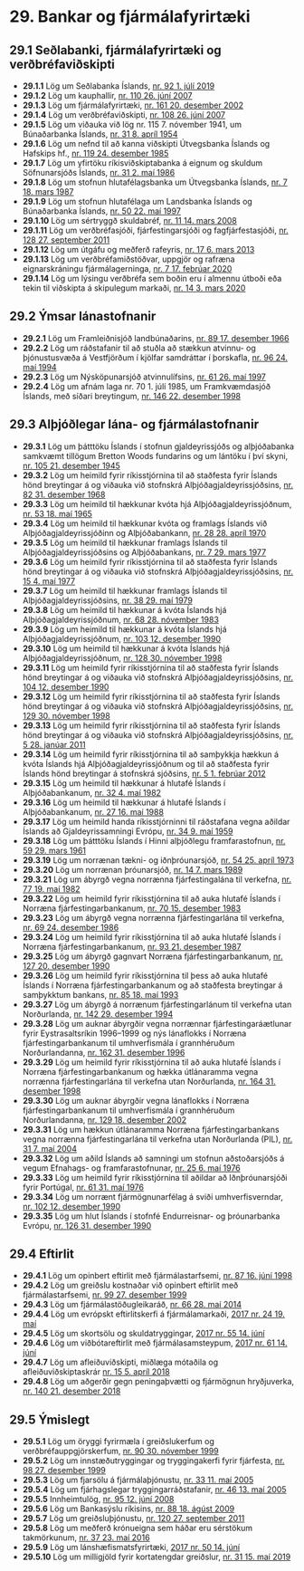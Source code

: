 # 29. Bankar og fjármálafyrirtæki

## 29.1 Seðlabanki, fjármálafyrirtæki og verðbréfaviðskipti

* __29.1.1__ Lög um Seðlabanka Íslands, [nr. 92  1. júlí 2019](2019092.md)
* __29.1.2__ Lög um kauphallir, [nr. 110 26. júní 2007](2007110.md)
* __29.1.3__ Lög um fjármálafyrirtæki, [nr. 161 20. desember 2002](2002161.md)
* __29.1.4__ Lög um verðbréfaviðskipti, [nr. 108 26. júní 2007](2007108.md)
* __29.1.5__ Lög um viðauka við lög nr. 115 7. nóvember 1941, um Búnaðarbanka Íslands, [nr. 31 8. apríl 1954](1954031.md)
* __29.1.6__ Lög um nefnd til að kanna viðskipti Útvegsbanka Íslands og Hafskips hf., [nr. 119 24. desember 1985](1985119.md)
* __29.1.7__ Lög um yfirtöku ríkisviðskiptabanka á eignum og skuldum Söfnunarsjóðs Íslands, [nr. 31 2. maí 1986](1986031.md)
* __29.1.8__ Lög um stofnun hlutafélagsbanka um Útvegsbanka Íslands, [nr. 7 18. mars 1987](1987007.md)
* __29.1.9__ Lög um stofnun hlutafélaga um Landsbanka Íslands og Búnaðarbanka Íslands, [nr. 50 22. maí 1997](1997050.md)
* __29.1.10__ Lög um sértryggð skuldabréf, [nr. 11 14. mars 2008](2008011.md)
* __29.1.11__ Lög um verðbréfasjóði, fjárfestingarsjóði og fagfjárfestasjóði, [nr. 128 27. september 2011](2011128.md)
* __29.1.12__ Lög um útgáfu og meðferð rafeyris, [nr. 17 6. mars 2013](2013017.md)
* __29.1.13__ Lög um verðbréfamiðstöðvar, uppgjör og rafræna  eignarskráningu fjármálagerninga, [nr. 7  17. febrúar 2020](2020007.md)
* __29.1.14__ Lög um lýsingu verðbréfa sem boðin eru í almennu útboði eða tekin til viðskipta á skipulegum markaði, [nr. 14  3. mars 2020](2020014.md)

## 29.2 Ýmsar lánastofnanir

* __29.2.1__ Lög um Framleiðnisjóð landbúnaðarins, [nr. 89 17. desember 1966](1966089.md)
* __29.2.2__ Lög um ráðstafanir til að stuðla að stækkun atvinnu- og þjónustusvæða á Vestfjörðum í kjölfar samdráttar í þorskafla, [nr. 96 24. maí 1994](1994096.md)
* __29.2.3__ Lög um Nýsköpunarsjóð atvinnulífsins, [nr. 61 26. maí 1997](1997061.md)
* __29.2.4__ Lög um afnám laga nr. 70 1. júlí 1985, um Framkvæmdasjóð Íslands, með síðari breytingum, [nr. 146 22. desember 1998](1998146.md)

## 29.3 Alþjóðlegar lána- og fjármálastofnanir

* __29.3.1__ Lög um þátttöku Íslands í stofnun gjaldeyrissjóðs og alþjóðabanka samkvæmt tillögum Bretton Woods fundarins og um lántöku í því skyni, [nr. 105 21. desember 1945](1945105.md)
* __29.3.2__ Lög um heimild fyrir ríkisstjórnina til að staðfesta fyrir Íslands hönd breytingar á og viðauka við stofnskrá Alþjóðagjaldeyrissjóðsins, [nr. 82 31. desember 1968](1968082.md)
* __29.3.3__ Lög um heimild til hækkunar kvóta hjá Alþjóðagjaldeyrissjóðnum, [nr. 53 18. maí 1965](1965053.md)
* __29.3.4__ Lög um heimild til hækkunar kvóta og framlags Íslands við Alþjóðagjaldeyrissjóðinn og Alþjóðabankann, [nr. 28 28. apríl 1970](1970028.md)
* __29.3.5__ Lög um heimild til hækkunar framlags Íslands til Alþjóðagjaldeyrissjóðsins og Alþjóðabankans, [nr. 7 29. mars 1977](1977007.md)
* __29.3.6__ Lög um heimild fyrir ríkisstjórnina til að staðfesta fyrir Íslands hönd breytingar á og viðauka við stofnskrá Alþjóðagjaldeyrissjóðsins, [nr. 15 4. maí 1977](1977015.md)
* __29.3.7__ Lög um heimild til hækkunar framlags Íslands til Alþjóðagjaldeyrissjóðsins, [nr. 38 29. maí 1979](1979038.md)
* __29.3.8__ Lög um heimild til hækkunar á kvóta Íslands hjá Alþjóðagjaldeyrissjóðnum, [nr. 68 28. nóvember 1983](1983068.md)
* __29.3.9__ Lög um heimild til hækkunar á kvóta Íslands hjá Alþjóðagjaldeyrissjóðnum, [nr. 103 12. desember 1990](1990103.md)
* __29.3.10__ Lög um heimild til hækkunar á kvóta Íslands hjá Alþjóðagjaldeyrissjóðnum, [nr. 128 30. nóvember 1998](1998128.md)
* __29.3.11__ Lög um heimild fyrir ríkisstjórnina til að staðfesta fyrir Íslands hönd breytingar á og viðauka við stofnskrá Alþjóðagjaldeyrissjóðsins, [nr. 104 12. desember 1990](1990104.md)
* __29.3.12__ Lög um heimild fyrir ríkisstjórnina til að staðfesta fyrir Íslands hönd breytingar á og viðauka við stofnskrá Alþjóðagjaldeyrissjóðsins, [nr. 129 30. nóvember 1998](1998129.md)
* __29.3.13__ Lög um heimild fyrir ríkisstjórnina til að staðfesta fyrir Íslands hönd breytingar á og viðauka við stofnskrá Alþjóðagjaldeyrissjóðsins, [nr. 5 28. janúar 2011](2011005.md)
* __29.3.14__ Lög um heimild fyrir ríkisstjórnina til að samþykkja hækkun á kvóta Íslands hjá Alþjóðagjaldeyrissjóðnum og til að staðfesta fyrir Íslands hönd breytingar á stofnskrá sjóðsins, [nr. 5 1. febrúar 2012](2012005.md)
* __29.3.15__ Lög um heimild til hækkunar á hlutafé Íslands í Alþjóðabankanum, [nr. 32 4. maí 1982](1982032.md)
* __29.3.16__ Lög um heimild til hækkunar á hlutafé Íslands í Alþjóðabankanum, [nr. 27 16. maí 1988](1988027.md)
* __29.3.17__ Lög um heimild handa ríkisstjórninni til ráðstafana vegna aðildar Íslands að Gjaldeyrissamningi Evrópu, [nr. 34 9. maí 1959](1959034.md)
* __29.3.18__ Lög um þátttöku Íslands í Hinni alþjóðlegu framfarastofnun, [nr. 59 29. mars 1961](1961059.md)
* __29.3.19__ Lög um norrænan tækni- og iðnþróunarsjóð, [nr. 54 25. apríl 1973](1973054.md)
* __29.3.20__ Lög um norrænan þróunarsjóð, [nr. 14 7. mars 1989](1989014.md)
* __29.3.21__ Lög um ábyrgð vegna norrænna fjárfestingalána til verkefna, [nr. 77 19. maí 1982](1982077.md)
* __29.3.22__ Lög um heimild fyrir ríkisstjórnina til að auka hlutafé Íslands í Norræna fjárfestingarbankanum, [nr. 70 15. desember 1983](1983070.md)
* __29.3.23__ Lög um ábyrgð vegna norrænna fjárfestingarlána til verkefna, [nr. 69 24. desember 1986](1986069.md)
* __29.3.24__ Lög um heimild fyrir ríkisstjórnina til að auka hlutafé Íslands í Norræna fjárfestingarbankanum, [nr. 93 21. desember 1987](1987093.md)
* __29.3.25__ Lög um ábyrgð gagnvart Norræna fjárfestingarbankanum, [nr. 127 20. desember 1990](1990127.md)
* __29.3.26__ Lög um heimild fyrir ríkisstjórnina til þess að auka hlutafé Íslands í Norræna fjárfestingarbankanum og að staðfesta breytingar á samþykktum bankans, [nr. 85 18. maí 1993](1993085.md)
* __29.3.27__ Lög um ábyrgð á norrænum fjárfestingarlánum til verkefna utan Norðurlanda, [nr. 142 29. desember 1994](1994142.md)
* __29.3.28__ Lög um auknar ábyrgðir vegna norrænnar fjárfestingaráætlunar fyrir Eystrasaltsríkin 1996–1999 og nýs lánaflokks í Norræna fjárfestingarbankanum til umhverfismála í grannhéruðum Norðurlandanna, [nr. 162 31. desember 1996](1996162.md)
* __29.3.29__ Lög um heimild fyrir ríkisstjórnina til að auka hlutafé Íslands í Norræna fjárfestingarbankanum og hækka útlánaramma vegna norrænna fjárfestingarlána til verkefna utan Norðurlanda, [nr. 164 31. desember 1998](1998164.md)
* __29.3.30__ Lög um auknar ábyrgðir vegna lánaflokks í Norræna fjárfestingarbankanum til umhverfismála í grannhéruðum Norðurlandanna, [nr. 129 18. desember 2002](2002129.md)
* __29.3.31__ Lög um hækkun útlánaramma Norræna fjárfestingarbankans vegna norrænna fjárfestingarlána til verkefna utan Norðurlanda (PIL), [nr. 31 7. maí 2004](2004031.md)
* __29.3.32__ Lög um aðild Íslands að samningi um stofnun aðstoðarsjóðs á vegum Efnahags- og framfarastofnunar, [nr. 25 6. maí 1976](1976025.md)
* __29.3.33__ Lög um heimild fyrir ríkisstjórnina til aðildar að Iðnþróunarsjóði fyrir Portúgal, [nr. 61 31. maí 1976](1976061.md)
* __29.3.34__ Lög um norrænt fjármögnunarfélag á sviði umhverfisverndar, [nr. 102 12. desember 1990](1990102.md)
* __29.3.35__ Lög um hlut Íslands í stofnfé Endurreisnar- og þróunarbanka Evrópu, [nr. 126 31. desember 1990](1990126.md)

## 29.4 Eftirlit

* __29.4.1__ Lög um opinbert eftirlit með fjármálastarfsemi, [nr. 87 16. júní 1998](1998087.md)
* __29.4.2__ Lög um greiðslu kostnaðar við opinbert eftirlit með fjármálastarfsemi, [nr. 99 27. desember 1999](1999099.md)
* __29.4.3__ Lög um fjármálastöðugleikaráð, [nr. 66 28. maí 2014](2014066.md)
* __29.4.4__ Lög um evrópskt eftirlitskerfi á fjármálamarkaði, [2017  nr. 24  19. maí](2017024.md)
* __29.4.5__ Lög um skortsölu og skuldatryggingar, [2017  nr. 55  14. júní](2017055.md)
* __29.4.6__ Lög um viðbótareftirlit með fjármálasamsteypum, [2017  nr. 61  14. júní](2017061.md)
* __29.4.7__ Lög um afleiðuviðskipti, miðlæga mótaðila og afleiðuviðskiptaskrár [nr. 15  5. apríl 2018](2018015.md)
* __29.4.8__ Lög um aðgerðir gegn peningaþvætti og fjármögnun hryðjuverka, [nr. 140 21. desember 2018](2018140.md)

## 29.5 Ýmislegt

* __29.5.1__ Lög um öryggi fyrirmæla í greiðslukerfum og verðbréfauppgjörskerfum, [nr. 90 30. nóvember 1999](1999090.md)
* __29.5.2__ Lög um innstæðutryggingar og tryggingakerfi fyrir fjárfesta, [nr. 98 27. desember 1999](1999098.md)
* __29.5.3__ Lög um fjarsölu á fjármálaþjónustu, [nr. 33 11. maí 2005](2005033.md)
* __29.5.4__ Lög um fjárhagslegar tryggingarráðstafanir, [nr. 46 13. maí 2005](2005046.md)
* __29.5.5__ Innheimtulög, [nr. 95 12. júní 2008](2008095.md)
* __29.5.6__ Lög um Bankasýslu ríkisins, [nr. 88 18. ágúst 2009](2009088.md)
* __29.5.7__ Lög um greiðsluþjónustu, [nr. 120 27. september 2011](2011120.md)
* __29.5.8__ Lög um meðferð krónueigna sem háðar eru sérstökum takmörkunum, [nr. 37 23. maí 2016](2016037.md)
* __29.5.9__ Lög um lánshæfismatsfyrirtæki, [2017  nr. 50  14. júní](2017050.md)
* __29.5.10__ Lög um milligjöld fyrir kortatengdar greiðslur, [nr. 31  15. maí 2019](2019031.md)

